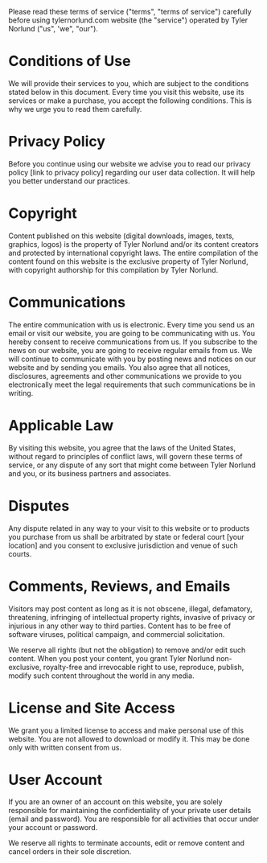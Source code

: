 Please read these terms of service ("terms", "terms of service") carefully before using tylernorlund.com website (the "service") operated by Tyler Norlund ("us", 'we", "our").

# Conditions of Use
We will provide their services to you, which are subject to the conditions stated below in this document. Every time you visit this website, use its services or make a purchase, you accept the following conditions. This is why we urge you to read them carefully.

# Privacy Policy
Before you continue using our website we advise you to read our privacy policy [link to privacy policy] regarding our user data collection. It will help you better understand our practices.

# Copyright
Content published on this website (digital downloads, images, texts, graphics, logos) is the property of Tyler Norlund and/or its content creators and protected by international copyright laws. The entire compilation of the content found on this website is the exclusive property of Tyler Norlund, with copyright authorship for this compilation by Tyler Norlund.

# Communications
The entire communication with us is electronic. Every time you send us an email or visit our website, you are going to be communicating with us. You hereby consent to receive communications from us. If you subscribe to the news on our website, you are going to receive regular emails from us. We will continue to communicate with you by posting news and notices on our website and by sending you emails. You also agree that all notices, disclosures, agreements and other communications we provide to you electronically meet the legal requirements that such communications be in writing.

# Applicable Law
By visiting this website, you agree that the laws of the United States, without regard to principles of conflict laws, will govern these terms of service, or any dispute of any sort that might come between Tyler Norlund and you, or its business partners and associates.

# Disputes
Any dispute related in any way to your visit to this website or to products you purchase from us shall be arbitrated by state or federal court [your location] and you consent to exclusive jurisdiction and venue of such courts.

# Comments, Reviews, and Emails
Visitors may post content as long as it is not obscene, illegal, defamatory, threatening, infringing of intellectual property rights, invasive of privacy or injurious in any other way to third parties. Content has to be free of software viruses, political campaign, and commercial solicitation.

We reserve all rights (but not the obligation) to remove and/or edit such content. When you post your content, you grant Tyler Norlund non-exclusive, royalty-free and irrevocable right to use, reproduce, publish, modify such content throughout the world in any media.

# License and Site Access
We grant you a limited license to access and make personal use of this website. You are not allowed to download or modify it. This may be done only with written consent from us.

# User Account
If you are an owner of an account on this website, you are solely responsible for maintaining the confidentiality of your private user details (email and password). You are responsible for all activities that occur under your account or password.

We reserve all rights to terminate accounts, edit or remove content and cancel orders in their sole discretion.